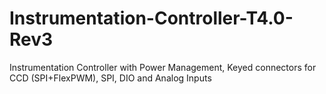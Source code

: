 # Instrumentation-Controller-T4.0-Rev3
Instrumentation Controller with Power Management, Keyed connectors for CCD (SPI+FlexPWM), SPI, DIO and Analog Inputs
